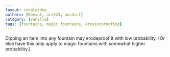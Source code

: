 ```yaml
---
layout: singleidea
authors: [Doesnt, ais523, aosdict]
category: [vanilla]
tags: [fountains, magic fountains, erosionproofing]
---
```

Dipping an item into any fountain may erodeproof it with low probability. (Or
else have this only apply to magic fountains with somewhat higher probability.)
